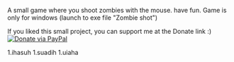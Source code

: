 A small game where you shoot zombies with the mouse. have fun.
Game is only for windows (launch to exe file "Zombie shot")

If you liked this small project, you can support me at the Donate link :) [![Donate via PayPal](https://img.shields.io/badge/Donate-PayPal-blue.svg)](https://www.paypal.me/wampirlucas)


1.ihasuh
1.suadih
1.uiaha
